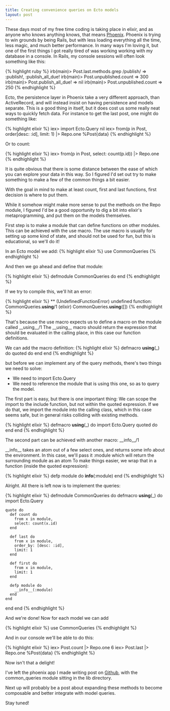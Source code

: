 ```yaml
---
title: Creating convenience queries on Ecto models
layout: post
---
```

These days most of my free time coding is taking place in elixir, and as anyone
who knows anything knows, that means [Phoenix][phoenix]. Phoenix is trying to
win grounds by being Rails, but with less loading everything all the time, less
magic, and much better performance. In many ways I'm loving it, but one of the
first things I got really tired of was working working with my database in a
console. In Rails, my console sessions will often look something like this:

{% highlight ruby %}
irb(main)> Post.last.methods.grep /publish/
=> :publish!, :publish_all_due!
irb(main)> Post.unpublished.count
=> 300
irb(main)> Post.publish_all_due!
=> nil
irb(main)> Post.unpublished.count
=> 250
{% endhighlight %}

Ecto, the persistence layer in Phoenix take a very different approach, than
ActiveRecord, and will instead insist on having persistence and models separate.
This is a good thing in itself, but it does cost us some really neat ways to
quickly fetch data. For instance to get the last post, one might do something
like:

{% highlight elixir %}
iex> import Ecto.Query
nil
iex> from(p in Post, order[desc: :id], limit: 1) |> Repo.one
%Post{data}
{% endhighlight %}

Or to count:

{% highlight elixir %}
iex> from(p in Post, select: count(p.id)) |> Repo.one
{% endhighlight %}

It is quite obvious that there is some distance between the ease of which you
can explore your data in this way. So I figured I'd set out try to make
something to make a few of the common things a bit easier.

 With the goal in mind to make at least count, first and last functions, first
decision is where to put them.

While it somehow might make more sense to put the methods on the Repo module, I
figured I'd be a good opportunity to dig a bit into elixir's metaprogramming,
and put them on the models themselves.

First step is to make a module that can define functions on other modules. This can be achieved with the use macro. The use macro is usually for setting up some kind of state, and should not be used for fun, but this is educational, so we'll do it!

In an Ecto model we add:
{% highlight elixir %}
use CommonQueries
{% endhighlight %}

And then we go ahead and define that module:

{% highlight elixir %}
defmodule CommonQueries do
end
{% endhighlight %}

If we try to compile this, we'll hit an error:

{% highlight elixir %}
** (UndefinedFunctionError) undefined function: CommonQueries.__using__/1
    (elixir) CommonQueries.__using__([])
{% endhighlight %}

That's because the use macro expects us to define a macro on the module called \_\_using\_\_/1
The \_\_using\_\_ macro should return the expression that should be evaluated in the calling place, in this case our function definitions.

We can add the macro definition:
{% highlight elixir %}
defmacro __using__(_) do
  quoted do
  end
end
{% endhighlight %}

but before we can implement any of the query methods, there's two things we need to solve:

 * We need to import Ecto.Query
 * We need to reference the module that is using this one, so as to query the model.

The first part is easy, but there is one important thing: We can scope the import to the include function, but not within the quoted expression. If we do that, we import the module into the calling class, which in this case seems safe, but in general risks colliding with existing methods.

{% highlight elixir %}
defmacro __using__(_) do
  import Ecto.Query
  quoted do
  end
end
{% endhighlight %}

The second part can be achieved with another macro: \_\_info\_\_/1


\_\_info\_\_ takes an atom out of a few select ones, and returns some info about the environment.
In this case, we'll pass it :module which will return the surrounding module as an atom
To make things easier, we wrap that in a function (inside the quoted expression):

{% highlight elixir %}
defp module do
  __info__(:module)
end
{% endhighlight %}

Alright. All there is left now is to implement the queries:

{% highlight elixir %}
defmodule CommonQueries do
  defmacro __using__(_) do
    import Ecto.Query

    quote do
      def count do
        from x in module,
        select: count(x.id)
      end

      def last do
        from x in module,
        order_by: [desc: :id],
        limit: 1
      end

      def first do
        from x in module,
        limit: 1
      end

      defp module do
        __info__(:module)
      end
    end
  end
end
{% endhighlight %}

And we're done! Now for each model we can add

{% highlight elixir %}
use CommonQueries
{% endhighlight %}

And in our console we'll be able to do this:

{% highlight elixir %}
iex> Post.count |> Repo.one
6
iex> Post.last |> Repo.one
%Post{data}
{% endhighlight %}

Now isn't that a delight!

I've left the phoenix app I made writing post on [Github][repo], with the common_queries module sitting in the lib directory.

Next up will probably be a post about expanding these methods to become composable and better integrate with model queries.

Stay tuned!

[phoenix]: http://www.phoenixframework.org
[repo]: https://github.com/kholbekj/ectofun
